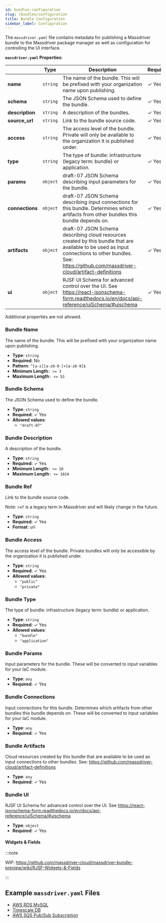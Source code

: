 ```yaml
---
id: bundles-configuration
slug: /bundles/configuration
title: Bundle Configuration
sidebar_label: Configuration
---
```


The `massdriver.yaml` file contains metadata for publishing a Massdriver bundle to the Massdriver package manager as well as configuration for controlling the UI interface.

**`massdriver.yaml` Properties**:

|   |Type|Description|Required|
|---|---|---|---|
|**name**|`string`|The name of the bundle. This will be prefixed with your organization name upon publishing.| &#10003; Yes|
|**schema**|`string`|The JSON Schema used to define the bundle.| &#10003; Yes|
|**description**|`string`|A description of the bundles.| &#10003; Yes|
|**source_url**|`string`|Link to the bundle source code.| &#10003; Yes|
|**access**|`string`|The access level of the bundle. Private will only be available to the organization it is published under.| &#10003; Yes|
|**type**|`string`|The type of bundle: infrastructure (legacy term: bundle) or application.| &#10003; Yes|
|**params**|`object`| draft-07 JSON Schema describing input parameters for the bundle.| &#10003; Yes|
|**connections**|`object`|draft-07 JSON Schema describing input connections for this bundle. Determines which artifacts from other bundles this bundle depends on.| &#10003; Yes|
|**artifacts**|`object`|draft-07 JSON Schema describing cloud resources created by this bundle that are available to be used as input connections to other bundles. See: https://github.com/massdriver-cloud/artifact-definitions| &#10003; Yes|
|**ui**|`object`|RJSF UI Schema for advanced control over the UI. See https://react-jsonschema-form.readthedocs.io/en/docs/api-reference/uiSchema/#uischema| &#10003; Yes|

Additional properties are not allowed.

### Bundle Name

The name of the bundle. This will be prefixed with your organization name upon publishing.

* **Type**: `string`
* **Required**: No
* **Pattern**: `^[a-z][a-z0-9-]+[a-z0-9]$`
* **Minimum Length**`: >= 3`
* **Maximum Length**`: <= 53`

### Bundle Schema

The JSON Schema used to define the bundle.

* **Type**: `string`
* **Required**:  &#10003; Yes
* **Allowed values**:
    * `"draft-07"`

### Bundle Description

A description of the bundle.

* **Type**: `string`
* **Required**:  &#10003; Yes
* **Minimum Length**`: >= 10`
* **Maximum Length**`: <= 1024`

### Bundle Ref

Link to the bundle source code.

Note: `ref` is a legacy term in Massdriver and will likely change in the future.

* **Type**: `string`
* **Required**:  &#10003; Yes
* **Format**: uri

### Bundle Access

The access level of the bundle. Private bundles will only be accessible by the organization it is published under.

* **Type**: `string`
* **Required**:  &#10003; Yes
* **Allowed values**:
    * `"public"`
    * `"private"`

### Bundle Type

The type of bundle: infrastructure (legacy term: bundle) or application.

* **Type**: `string`
* **Required**:  &#10003; Yes
* **Allowed values**:
    * `"bundle"`
    * `"application"`

### Bundle Params

Input parameters for the bundle. These will be converted to input variables for your IaC module.

* **Type**: `any`
* **Required**:  &#10003; Yes

### Bundle Connections

Input connections for this bundle. Determines which artifacts from other bundles this bundle depends on. These will be converted to input variables for your IaC module.

* **Type**: `any`
* **Required**:  &#10003; Yes

### Bundle Artifacts

Cloud resources created by this bundle that are available to be used as input connections to other bundles. See: https://github.com/massdriver-cloud/artifact-definitions

* **Type**: `any`
* **Required**:  &#10003; Yes

### Bundle UI

RJSF UI Schema for advanced control over the UI. See https://react-jsonschema-form.readthedocs.io/en/docs/api-reference/uiSchema/#uischema

* **Type**: `object`
* **Required**:  &#10003; Yes


#### Widgets & Fields

:::note

WIP: https://github.com/massdriver-cloud/massdriver-bundle-preview/wiki/RJSF-Widgets-&-Fields

:::

## Example `massdriver.yaml` Files

* [AWS RDS MySQL](https://github.com/massdriver-cloud/aws-rds-mysql/blob/main/massdriver.yaml)
* [Timescale DB](https://github.com/massdriver-cloud/k8s-timescale-db/blob/main/massdriver.yaml)
* [AWS SQS Pub/Sub Subscription](https://github.com/massdriver-cloud/aws-sqs-pubsub-subscription/blob/main/massdriver.yaml)
